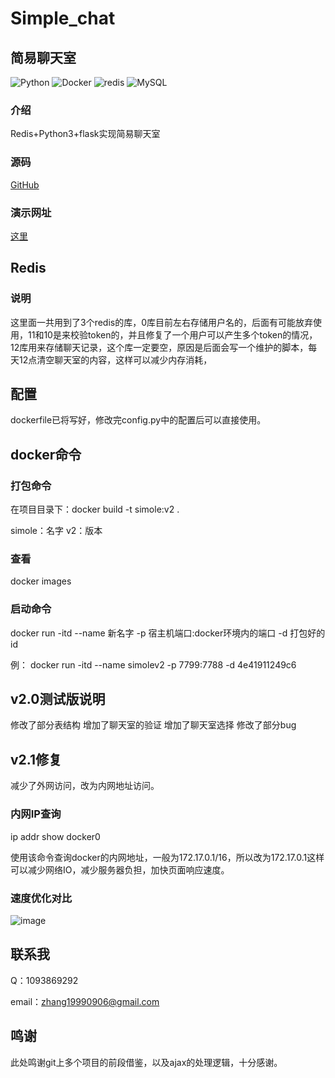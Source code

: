 # Simple_chat

## 简易聊天室
![Python](https://img.shields.io/badge/Python-3.7-green.svg)  ![Docker](https://img.shields.io/badge/Docker-20.10.9-green.svg)  ![redis](https://img.shields.io/badge/redis-4.0.8-green.svg)  ![MySQL](https://img.shields.io/badge/MySQL-5.7-green.svg)

### 介绍

Redis+Python3+flask实现简易聊天室
### 源码
[GitHub](https://github.com/zh19990906/Simple_chats)

### 演示网址

[这里](http://49.232.30.93:7799/)

## Redis

### 说明

这里面一共用到了3个redis的库，0库目前左右存储用户名的，后面有可能放弃使用，11和10是来校验token的，并且修复了一个用户可以产生多个token的情况，12库用来存储聊天记录，这个库一定要空，原因是后面会写一个维护的脚本，每天12点清空聊天室的内容，这样可以减少内存消耗，

## 配置

dockerfile已将写好，修改完config.py中的配置后可以直接使用。



## docker命令

### 打包命令
在项目目录下：docker build -t simole:v2 .

simole：名字
v2：版本
### 查看
docker images
### 启动命令
docker run -itd --name 新名字 -p 宿主机端口:docker环境内的端口 -d 打包好的id

例： docker run -itd --name simolev2 -p 7799:7788 -d 4e41911249c6

## v2.0测试版说明
修改了部分表结构
增加了聊天室的验证
增加了聊天室选择
修改了部分bug

## v2.1修复
减少了外网访问，改为内网地址访问。
### 内网IP查询
ip addr show docker0

使用该命令查询docker的内网地址，一般为172.17.0.1/16，所以改为172.17.0.1这样可以减少网络IO，减少服务器负担，加快页面响应速度。
### 速度优化对比

![image](https://user-images.githubusercontent.com/59323683/144956975-9dd6ae64-5fd4-49f4-ac5a-28eeb3b8382e.png)



## 联系我
Q：1093869292

email：zhang19990906@gmail.com
## 鸣谢

此处鸣谢git上多个项目的前段借鉴，以及ajax的处理逻辑，十分感谢。
